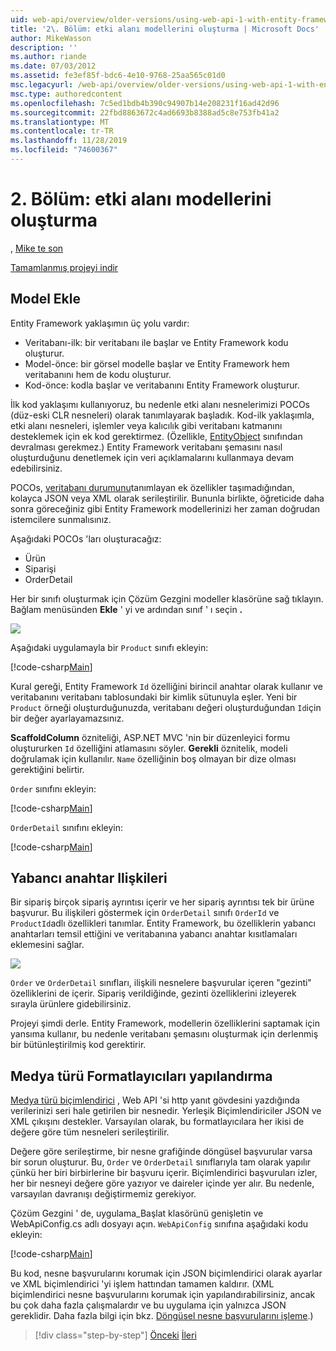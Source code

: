 ```yaml
---
uid: web-api/overview/older-versions/using-web-api-1-with-entity-framework-5/using-web-api-with-entity-framework-part-2
title: '2\. Bölüm: etki alanı modellerini oluşturma | Microsoft Docs'
author: MikeWasson
description: ''
ms.author: riande
ms.date: 07/03/2012
ms.assetid: fe3ef85f-bdc6-4e10-9768-25aa565c01d0
msc.legacyurl: /web-api/overview/older-versions/using-web-api-1-with-entity-framework-5/using-web-api-with-entity-framework-part-2
msc.type: authoredcontent
ms.openlocfilehash: 7c5ed1bdb4b390c94907b14e208231f16ad42d96
ms.sourcegitcommit: 22fbd8863672c4ad6693b8388ad5c8e753fb41a2
ms.translationtype: MT
ms.contentlocale: tr-TR
ms.lasthandoff: 11/28/2019
ms.locfileid: "74600367"
---
```

# <a name="part-2-creating-the-domain-models"></a>2\. Bölüm: etki alanı modellerini oluşturma

, [Mike te son](https://github.com/MikeWasson)

[Tamamlanmış projeyi indir](https://code.msdn.microsoft.com/ASP-NET-Web-API-with-afa30545)

## <a name="add-models"></a>Model Ekle

Entity Framework yaklaşımın üç yolu vardır:

- Veritabanı-ilk: bir veritabanı ile başlar ve Entity Framework kodu oluşturur.
- Model-önce: bir görsel modelle başlar ve Entity Framework hem veritabanını hem de kodu oluşturur.
- Kod-önce: kodla başlar ve veritabanını Entity Framework oluşturur.

İlk kod yaklaşımı kullanıyoruz, bu nedenle etki alanı nesnelerimizi POCOs (düz-eski CLR nesneleri) olarak tanımlayarak başladık. Kod-ilk yaklaşımla, etki alanı nesneleri, işlemler veya kalıcılık gibi veritabanı katmanını desteklemek için ek kod gerektirmez. (Özellikle, [EntityObject](https://msdn.microsoft.com/library/system.data.objects.dataclasses.entityobject.aspx) sınıfından devralması gerekmez.) Entity Framework veritabanı şemasını nasıl oluşturduğunu denetlemek için veri açıklamalarını kullanmaya devam edebilirsiniz.

POCOs, [veritabanı durumunu](https://msdn.microsoft.com/library/system.data.entitystate.aspx)tanımlayan ek özellikler taşımadığından, kolayca JSON veya XML olarak serileştirilir. Bununla birlikte, öğreticide daha sonra göreceğiniz gibi Entity Framework modellerinizi her zaman doğrudan istemcilere sunmalısınız.

Aşağıdaki POCOs 'ları oluşturacağız:

- Ürün
- Siparişi
- OrderDetail

Her bir sınıfı oluşturmak için Çözüm Gezgini modeller klasörüne sağ tıklayın. Bağlam menüsünden **Ekle** ' yi ve ardından sınıf ' ı seçin **.**

![](using-web-api-with-entity-framework-part-2/_static/image1.png)

Aşağıdaki uygulamayla bir `Product` sınıfı ekleyin:

[!code-csharp[Main](using-web-api-with-entity-framework-part-2/samples/sample1.cs)]

Kural gereği, Entity Framework `Id` özelliğini birincil anahtar olarak kullanır ve veritabanını veritabanı tablosundaki bir kimlik sütunuyla eşler. Yeni bir `Product` örneği oluşturduğunuzda, veritabanı değeri oluşturduğundan `Id`için bir değer ayarlayamazsınız.

**ScaffoldColumn** özniteliği, ASP.NET MVC 'nin bir düzenleyici formu oluştururken `Id` özelliğini atlamasını söyler. **Gerekli** öznitelik, modeli doğrulamak için kullanılır. `Name` özelliğinin boş olmayan bir dize olması gerektiğini belirtir.

`Order` sınıfını ekleyin:

[!code-csharp[Main](using-web-api-with-entity-framework-part-2/samples/sample2.cs)]

`OrderDetail` sınıfını ekleyin:

[!code-csharp[Main](using-web-api-with-entity-framework-part-2/samples/sample3.cs)]

## <a name="foreign-key-relations"></a>Yabancı anahtar Ilişkileri

Bir sipariş birçok sipariş ayrıntısı içerir ve her sipariş ayrıntısı tek bir ürüne başvurur. Bu ilişkileri göstermek için `OrderDetail` sınıfı `OrderId` ve `ProductId`adlı özellikleri tanımlar. Entity Framework, bu özelliklerin yabancı anahtarları temsil ettiğini ve veritabanına yabancı anahtar kısıtlamaları eklemesini sağlar.

![](using-web-api-with-entity-framework-part-2/_static/image2.png)

`Order` ve `OrderDetail` sınıfları, ilişkili nesnelere başvurular içeren "gezinti" özelliklerini de içerir. Sipariş verildiğinde, gezinti özelliklerini izleyerek sırayla ürünlere gidebilirsiniz.

Projeyi şimdi derle. Entity Framework, modellerin özelliklerini saptamak için yansıma kullanır, bu nedenle veritabanı şemasını oluşturmak için derlenmiş bir bütünleştirilmiş kod gerektirir.

## <a name="configure-the-media-type-formatters"></a>Medya türü Formatlayıcıları yapılandırma

[Medya türü biçimlendirici](../../formats-and-model-binding/media-formatters.md) , Web API 'si http yanıt gövdesini yazdığında verilerinizi seri hale getirilen bir nesnedir. Yerleşik Biçimlendiriciler JSON ve XML çıkışını destekler. Varsayılan olarak, bu formatlayıcılara her ikisi de değere göre tüm nesneleri serileştirilir.

Değere göre serileştirme, bir nesne grafiğinde döngüsel başvurular varsa bir sorun oluşturur. Bu, `Order` ve `OrderDetail` sınıflarıyla tam olarak yapılır çünkü her biri birbirlerine bir başvuru içerir. Biçimlendirici başvuruları izler, her bir nesneyi değere göre yazıyor ve daireler içinde yer alır. Bu nedenle, varsayılan davranışı değiştirmemiz gerekiyor.

Çözüm Gezgini ' de, uygulama\_Başlat klasörünü genişletin ve WebApiConfig.cs adlı dosyayı açın. `WebApiConfig` sınıfına aşağıdaki kodu ekleyin:

[!code-csharp[Main](using-web-api-with-entity-framework-part-2/samples/sample4.cs?highlight=11)]

Bu kod, nesne başvurularını korumak için JSON biçimlendirici olarak ayarlar ve XML biçimlendirici 'yi işlem hattından tamamen kaldırır. (XML biçimlendirici nesne başvurularını korumak için yapılandırabilirsiniz, ancak bu çok daha fazla çalışmalardır ve bu uygulama için yalnızca JSON gereklidir. Daha fazla bilgi için bkz. [Döngüsel nesne başvurularını işleme](../../formats-and-model-binding/json-and-xml-serialization.md#handling_circular_object_references).)

> [!div class="step-by-step"]
> [Önceki](using-web-api-with-entity-framework-part-1.md)
> [İleri](using-web-api-with-entity-framework-part-3.md)
